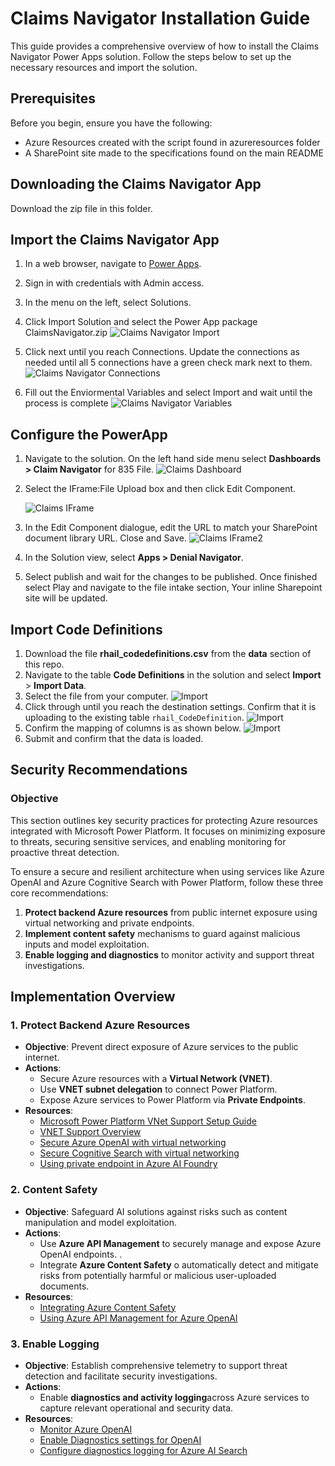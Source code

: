 # Claims Navigator Installation Guide

This guide provides a comprehensive overview of how to install the Claims Navigator Power Apps solution. Follow the steps below to set up the necessary resources and import the solution.

## Prerequisites

Before you begin, ensure you have the following:
- Azure Resources created with the script found in azureresources folder
- A SharePoint site made to the specifications found on the main README

## Downloading the Claims Navigator App
Download the zip file in this folder.

## Import the Claims Navigator App

1. In a web browser, navigate to [Power Apps](https://make.preview.powerapps.com/).

2. Sign in with credentials with Admin access.

3. In the menu on the left, select Solutions.

4. Click Import Solution and select the Power App package ClaimsNavigator.zip
![Claims Navigator Import](/assets/appuploadsolution.png)

5. Click next until you reach Connections. Update the connections as needed until all 5 connections have a green check mark next to them.
![Claims Navigator Connections](/assets/appconnections.png)

6. Fill out the Enviormental Variables and select Import and wait until the process is complete
![Claims Navigator Variables](/assets/appenvvariable.png)

## Configure the PowerApp

1. Navigate to the solution. On the left hand side menu select **Dashboards > Claim Navigator** for 835 File. 
    ![Claims Dashboard](/assets/appdash.png)

2. Select the IFrame:File Upload box and then click Edit Component.

    ![Claims IFrame](/assets/appiframe.png)

3. In the Edit Component dialogue, edit the URL to match your SharePoint document library URL. Close and Save.
    ![Claims IFrame2](/assets/appiframe2.png)

4. In the Solution view, select **Apps > Denial Navigator**.

5. Select publish and wait for the changes to be published. Once finished select Play and navigate to the file intake section, Your inline Sharepoint site will be updated. 


## Import Code Definitions

1. Download the file **rhail_codedefinitions.csv** from the **data** section of this repo.
2. Navigate to the table **Code Definitions** in the solution and select **Import** > **Import Data**.
3. Select the file from your computer.
![Import](/assets/uploadcodes_1.png)
4. Click through until you reach the destination settings. Confirm that it is uploading to the existing table `rhail_CodeDefinition`.
![Import](/assets/uploadcodes_2.png)
5. Confirm the mapping of columns is as shown below.
![Import](/assets/uploadcodes_3.png)
6. Submit and confirm that the data is loaded.

## Security Recommendations

### Objective
This section outlines key security practices for protecting Azure resources integrated with Microsoft Power Platform. It focuses on minimizing exposure to threats, securing sensitive services, and enabling monitoring for proactive threat detection.


To ensure a secure and resilient architecture when using services like Azure OpenAI and Azure Cognitive Search with Power Platform, follow these three core recommendations:

1. **Protect backend Azure resources** from public internet exposure using virtual networking and private endpoints.
2. **Implement content safety** mechanisms to guard against malicious inputs and model exploitation.
3. **Enable logging and diagnostics** to monitor activity and support threat investigations.


## Implementation Overview

### 1. Protect Backend Azure Resources
- **Objective**: Prevent direct exposure of Azure services to the public internet.
- **Actions**:
  - Secure Azure resources with a **Virtual Network (VNET)**.
  - Use **VNET subnet delegation** to connect Power Platform.
  - Expose Azure services to Power Platform via **Private Endpoints**.
- **Resources**:
  - [Microsoft Power Platform VNet Support Setup Guide](https://urldefense.com/v3/__https://learn.microsoft.com/en-us/power-platform/admin/vnet-support-setup-configure?tabs=new__;!!Jrgwm_wKFTPpVg!MmYxbo8T9xCsJA4qkZFClTNVk3jRvXvj1h8tjsJOhIdOvAvbsPneCyY9ZgQ3v_tjsW72JbHV4B3lTMPcU9iI7O8$)
  - [VNET Support Overview](https://urldefense.com/v3/__https://techcommunity.microsoft.com/blog/azurenetworkingblog/architecture-of-azure-vnet-support-for-power-platform/4304802__;!!Jrgwm_wKFTPpVg!MmYxbo8T9xCsJA4qkZFClTNVk3jRvXvj1h8tjsJOhIdOvAvbsPneCyY9ZgQ3v_tjsW72JbHV4B3lTMPc-ACMMjQ$)
  - [Secure Azure OpenAI with virtual networking](https://urldefense.com/v3/__https://learn.microsoft.com/en-us/azure/ai-foundry/openai/how-to/network__;!!Jrgwm_wKFTPpVg!MmYxbo8T9xCsJA4qkZFClTNVk3jRvXvj1h8tjsJOhIdOvAvbsPneCyY9ZgQ3v_tjsW72JbHV4B3lTMPcHCFsz3w$)
  - [Secure Cognitive Search with virtual networking](https://urldefense.com/v3/__https://learn.microsoft.com/en-us/azure/search/service-create-private-endpoint__;!!Jrgwm_wKFTPpVg!MmYxbo8T9xCsJA4qkZFClTNVk3jRvXvj1h8tjsJOhIdOvAvbsPneCyY9ZgQ3v_tjsW72JbHV4B3lTMPchq-CDnc$)
  - [Using private endpoint in Azure AI Foundry](https://urldefense.com/v3/__https://learn.microsoft.com/en-us/azure/ai-foundry/how-to/configure-private-link?tabs=azure-portal&pivots=fdp-project__;!!Jrgwm_wKFTPpVg!MmYxbo8T9xCsJA4qkZFClTNVk3jRvXvj1h8tjsJOhIdOvAvbsPneCyY9ZgQ3v_tjsW72JbHV4B3lTMPcS_L396s$)

### 2. Content Safety

- **Objective**: Safeguard AI solutions against risks such as content manipulation and model exploitation.
- **Actions**:
  - Use **Azure API Management** to securely manage and expose Azure OpenAI endpoints. .
  - Integrate **Azure Content Safety** o automatically detect and mitigate risks from potentially harmful or malicious user-uploaded documents.
- **Resources**:
  - [Integrating Azure Content Safety](https://urldefense.com/v3/__https://techcommunity.microsoft.com/blog/fasttrackforazureblog/integrating-azure-ai-content-safety-with-api-management-for-azure-openai-endpoin/4202505__;!!Jrgwm_wKFTPpVg!MmYxbo8T9xCsJA4qkZFClTNVk3jRvXvj1h8tjsJOhIdOvAvbsPneCyY9ZgQ3v_tjsW72JbHV4B3lTMPcC9o5jPU$)
  - [Using Azure API Management for Azure OpenAI](https://urldefense.com/v3/__https://learn.microsoft.com/en-us/shows/apis-in-action/leveraging-api-management-for-openai-applicationsuse-azure-api-management-apim-to-manage-secure-and-scale-your-llm-based-applications__;!!Jrgwm_wKFTPpVg!MmYxbo8T9xCsJA4qkZFClTNVk3jRvXvj1h8tjsJOhIdOvAvbsPneCyY9ZgQ3v_tjsW72JbHV4B3lTMPcasS8dR0$)

### 3. Enable Logging

- **Objective**: Establish comprehensive telemetry to support threat detection and facilitate security investigations.
- **Actions**:
  - Enable **diagnostics and activity logging**across Azure services to capture relevant operational and security data.
- **Resources**:
  - [Monitor Azure OpenAI](https://urldefense.com/v3/__https://learn.microsoft.com/en-us/azure/ai-foundry/openai/how-to/monitor-openai__;!!Jrgwm_wKFTPpVg!MmYxbo8T9xCsJA4qkZFClTNVk3jRvXvj1h8tjsJOhIdOvAvbsPneCyY9ZgQ3v_tjsW72JbHV4B3lTMPcKL9XSz0$)
  - [Enable Diagnostics settings for OpenAI](https://urldefense.com/v3/__https://learn.microsoft.com/en-us/azure/ai-services/diagnostic-logging__;!!Jrgwm_wKFTPpVg!MmYxbo8T9xCsJA4qkZFClTNVk3jRvXvj1h8tjsJOhIdOvAvbsPneCyY9ZgQ3v_tjsW72JbHV4B3lTMPcjOlAd1M$)
  - [Configure diagnostics logging for Azure AI Search](https://urldefense.com/v3/__https://learn.microsoft.com/en-us/azure/search/search-monitor-enable-logging__;!!Jrgwm_wKFTPpVg!MmYxbo8T9xCsJA4qkZFClTNVk3jRvXvj1h8tjsJOhIdOvAvbsPneCyY9ZgQ3v_tjsW72JbHV4B3lTMPcF1bc11E$)



